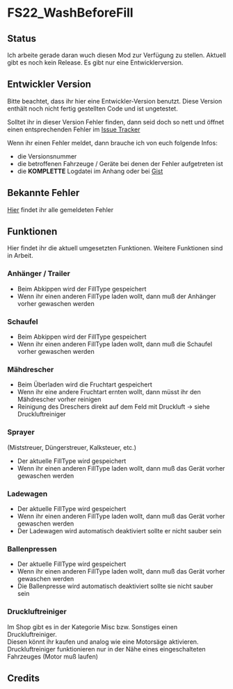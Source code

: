 # FS22_WashBeforeFill

## Status
Ich arbeite gerade daran wuch diesen Mod zur Verfügung zu stellen.
Aktuell gibt es noch kein Release. Es gibt nur eine Entwicklerversion.

## Entwickler Version
Bitte beachtet, dass ihr hier eine Entwickler-Version benutzt.
Diese Version enthält noch nicht fertig gestellten Code und ist ungetestet.

Solltet ihr in dieser Version Fehler finden, dann seid doch so nett und öffnet einen entsprechenden Fehler im [Issue Tracker](https://github.com/oschuhm/FS22_WashBeforeFill/issues)

Wenn ihr einen Fehler meldet, dann brauche ich von euch folgende Infos:
- die Versionsnummer
- die betroffenen Fahrzeuge / Geräte bei denen der Fehler aufgetreten ist
- die __**KOMPLETTE**__ Logdatei im Anhang oder bei [Gist](https://gist.github.com/)

## Bekannte Fehler
[Hier](https://github.com/oschuhm/FS22_WashBeforeFill/issues) findet ihr alle gemeldeten Fehler

## Funktionen
Hier findet ihr die aktuell umgesetzten Funktionen. Weitere Funktionen sind in Arbeit.

### Anhänger / Trailer
- Beim Abkippen wird der FillType gespeichert
- Wenn ihr einen anderen FillType laden wollt, dann muß der Anhänger vorher gewaschen werden

### Schaufel
- Beim Abkippen wird der FillType gespeichert
- Wenn ihr einen anderen FillType laden wollt, dann muß die Schaufel vorher gewaschen werden

### Mähdrescher
- Beim Überladen wird die Fruchtart gespeichert
- Wenn ihr eine andere Fruchtart ernten wollt, dann müsst ihr den Mähdrescher vorher reinigen
- Reinigung des Dreschers direkt auf dem Feld mit Druckluft -> siehe Druckluftreiniger

### Sprayer
(Miststreuer, Düngerstreuer, Kalksteuer, etc.)
- Der aktuelle FillType wird gespeichert
- Wenn ihr einen anderen FillType laden wollt, dann muß das Gerät vorher gewaschen werden

### Ladewagen
- Der aktuelle FillType wird gespeichert
- Wenn ihr einen anderen FillType laden wollt, dann muß das Gerät vorher gewaschen werden
- Der Ladewagen wird automatisch deaktiviert sollte er nicht sauber sein

### Ballenpressen
- Der aktuelle FillType wird gespeichert
- Wenn ihr einen anderen FillType laden wollt, dann muß das Gerät vorher gewaschen werden
- Die Ballenpresse wird automatisch deaktiviert sollte sie nicht sauber sein


### Druckluftreiniger
Im Shop gibt es in der Kategorie Misc bzw. Sonstiges einen Druckluftreiniger.<br>
Diesen könnt ihr kaufen und analog wie eine Motorsäge aktivieren.<br>
Druckluftreiniger funktionieren nur in der Nähe eines eingeschalteten Fahrzeuges (Motor muß laufen)

## Credits
